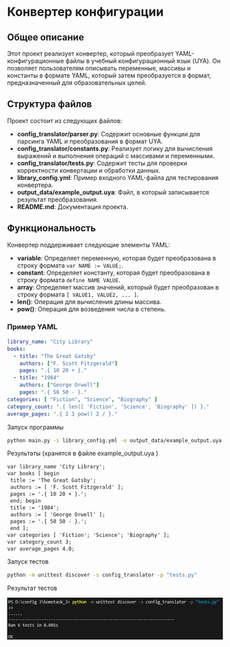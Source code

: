 # Конвертер конфигурации

## Общее описание
Этот проект реализует конвертер, который преобразует YAML-конфигурационные файлы в учебный конфигурационный язык (UYA). Он позволяет пользователям описывать переменные, массивы и константы в формате YAML, который затем преобразуется в формат, предназначенный для образовательных целей.

## Структура файлов
Проект состоит из следующих файлов:

- **config_translator/parser.py**: Содержит основные функции для парсинга YAML и преобразования в формат UYA.
- **config_translator/constants.py**: Реализует логику для вычисления выражений и выполнения операций с массивами и переменными.
- **config_translator/tests.py**: Содержит тесты для проверки корректности конвертации и обработки данных.
- **library_config.yml**: Пример входного YAML-файла для тестирования конвертера.
- **output_data/example_output.uya**: Файл, в который записывается результат преобразования.
- **README.md**: Документация проекта.

## Функциональность
Конвертер поддерживает следующие элементы YAML:

- **variable**: Определяет переменную, которая будет преобразована в строку формата `var NAME := VALUE;`.
- **constant**: Определяет константу, которая будет преобразована в строку формата `define NAME VALUE`.
- **array**: Определяет массив значений, который будет преобразован в строку формата `[ VALUE1, VALUE2, ... ]`.
- **len()**: Операция для вычисления длины массива.
- **pow()**: Операция для возведения числа в степень.

### Пример YAML
```yaml
library_name: "City Library"
books:
  - title: "The Great Gatsby"
    authors: ["F. Scott Fitzgerald"]
    pages: ".{ 10 20 + }."
  - title: "1984"
    authors: ["George Orwell"]
    pages: ".{ 50 50 - }."
categories: [ "Fiction", "Science", "Biography" ]
category_count: ".{ len([ 'Fiction', 'Science', 'Biography' ]) }."
average_pages: ".{ 2 3 pow() 2 / }."
```
Запуск программы

```bash
python main.py -i library_config.yml -o output_data/example_output.uya 
```
Результаты (хранятся в файле example_output.uya )


```
var library_name 'City Library';
var books [ begin
 title := 'The Great Gatsby';
 authors := [ 'F. Scott Fitzgerald' ];
 pages := '.{ 10 20 + }.';
 end; begin
 title := '1984';
 authors := [ 'George Orwell' ];
 pages := '.{ 50 50 - }.';
 end ];
var categories [ 'Fiction'; 'Science'; 'Biography' ];
var category_count 3;
var average_pages 4.0;
```


Запуск тестов
```bash
python -m unittest discover -s config_translator -p "tests.py"
```
Результат тестов

![Результаты тестов](Снимок3.png)